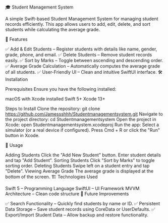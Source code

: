 🎓 Student Management System

A simple Swift-based Student Management System for managing student records efficiently. This app allows users to add, edit, delete, and sort students while calculating the average grade.

🚀 Features

✅ Add & Edit Students – Register students with details like name, gender, grade, phone, and email.
✅ Delete Students – Remove student records easily.
✅ Sort by Marks – Toggle between ascending and descending order.
✅ Average Grade Calculation – Automatically computes the average grade of all students.
✅ User-Friendly UI – Clean and intuitive SwiftUI interface.
🛠️ Installation

Prerequisites
Ensure you have the following installed:

macOS with Xcode installed
Swift 5+
Xcode 13+

Steps to Install
Clone the repository:
  git clone https://github.com/Jamessshhh/Studentmanagementsystem.git
Navigate to the project directory:
  cd Studentmanagementsystem
Open the project in Xcode:
  open Studentmanagementsystem.xcodeproj
Run the app:
  Select a simulator (or a real device if configured).
  Press Cmd + R or click the "Run" button in Xcode.


🎯 Usage

Adding Students
Click the "Add New Student" button.
Enter student details and tap "Add Student".
Sorting Students
Click "Sort by Marks" to toggle sorting order.
Deleting Students
Swipe left on a student entry and tap "Delete".
Viewing Average Grade
The average grade is displayed at the bottom of the screen.
🏗️ Technologies Used

Swift 5 – Programming Language
SwiftUI – UI Framework
MVVM Architecture – Clean code structure
🔮 Future Improvements

✅ Search Functionality – Quickly find students by name or ID.
✅ Persistent Data Storage – Save student records using CoreData or UserDefaults.
✅ Export/Import Student Data – Allow backup and restore functionality.







